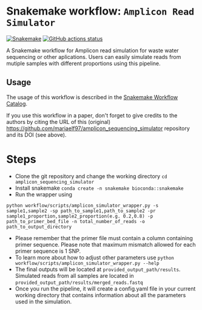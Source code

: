 # Snakemake workflow: `Amplicon Read Simulator`

[![Snakemake](https://img.shields.io/badge/snakemake-≥6.3.0-brightgreen.svg)](https://snakemake.github.io)
[![GitHub actions status](https://github.com/mariaelf97/amplicon_sequencing_simulator/workflows/Tests/badge.svg?branch=main)](https://github.com/mariaelf97/amplicon_sequencing_simulator/actions?query=branch%3Amain+workflow%3ATests)


A Snakemake workflow for Amplicon read simulation for waste water sequencing or other aplications. Users can easily simulate reads from mutiple samples with different proportions using this pipeline.


## Usage

The usage of this workflow is described in the [Snakemake Workflow Catalog](https://snakemake.github.io/snakemake-workflow-catalog/?usage=<owner>%2F<repo>).

If you use this workflow in a paper, don't forget to give credits to the authors by citing the URL of this (original) <https://github.com/mariaelf97/amplicon_sequencing_simulator> repository and its DOI (see above).

# Steps
* Clone the git repository and change the working directory `cd amplicon_sequencing_simulator`
* Install snakemake `conda create -n snakemake bioconda::snakemake`
* Run the wrapper using
 ```
 python workflow/scripts/amplicon_simulator_wrapper.py -s sample1,sample2 -sp path_to_sample1,path_to_sample2 -pr sample1_proportion,sample2_proportion(e.g. 0.2,0.8) -p path_to_primer_bed_file -n total_number_of_reads -o path_to_output_directory
 
 ```
* Please remember that the primer file must contain a column containing primer sequence. Please note that maximum mismatch allowed for each primer sequence is 1 SNP.
* To learn more about how to adjust other parameters use `python workflow/scripts/amplicon_simulator_wrapper.py --help`
* The final outputs will be located at `provided_output_path/results`. Simulated reads from all samples are located in `provided_output_path/results/merged_reads.fastq`
* Once you run the pipeline, it will create a config.yaml file in your current working directory that contains information about all the parameters used in the simulation.
